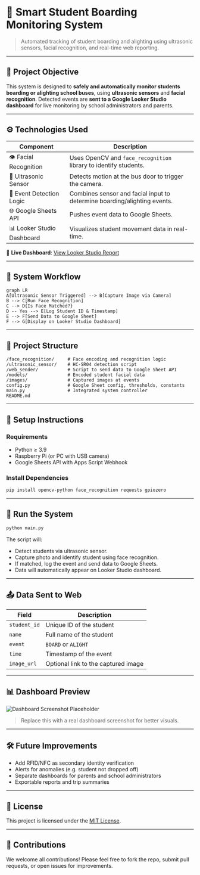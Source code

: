 
# 🚌 Smart Student Boarding Monitoring System

> Automated tracking of student boarding and alighting using ultrasonic sensors, facial recognition, and real-time web reporting.

---

## 🎯 Project Objective

This system is designed to **safely and automatically monitor students boarding or alighting school buses**, using **ultrasonic sensors** and **facial recognition**. Detected events are **sent to a Google Looker Studio dashboard** for live monitoring by school administrators and parents.

---

## ⚙️ Technologies Used

| Component                | Description                                                                 |
|--------------------------|-----------------------------------------------------------------------------|
| 👁️ Facial Recognition     | Uses OpenCV and `face_recognition` library to identify students.            |
| 📏 Ultrasonic Sensor       | Detects motion at the bus door to trigger the camera.                      |
| 🧠 Event Detection Logic   | Combines sensor and facial input to determine boarding/alighting events.    |
| 🌐 Google Sheets API       | Pushes event data to Google Sheets.                                        |
| 📊 Looker Studio Dashboard | Visualizes student movement data in real-time.                             |

🔗 **Live Dashboard**: [View Looker Studio Report](https://lookerstudio.google.com/u/0/reporting/ba741c53-7906-4647-ae34-47411da66bcb/page/page_12345)

---

## 🧩 System Workflow

```mermaid
graph LR
A[Ultrasonic Sensor Triggered] --> B[Capture Image via Camera]
B --> C[Run Face Recognition]
C --> D{Is Face Matched?}
D -- Yes --> E[Log Student ID & Timestamp]
E --> F[Send Data to Google Sheet]
F --> G[Display on Looker Studio Dashboard]
```

---

## 📁 Project Structure

```
/face_recognition/     # Face encoding and recognition logic
/ultrasonic_sensor/    # HC-SR04 detection script
/web_sender/           # Script to send data to Google Sheet API
/models/               # Encoded student facial data
/images/               # Captured images at events
config.py              # Google Sheet config, thresholds, constants
main.py                # Integrated system controller
README.md
```

---

## 🔧 Setup Instructions

### Requirements

- Python ≥ 3.9
- Raspberry Pi (or PC with USB camera)
- Google Sheets API with Apps Script Webhook

### Install Dependencies

```bash
pip install opencv-python face_recognition requests gpiozero
```

---

## 🚀 Run the System

```bash
python main.py
```

The script will:
- Detect students via ultrasonic sensor.
- Capture photo and identify student using face recognition.
- If matched, log the event and send data to Google Sheets.
- Data will automatically appear on Looker Studio dashboard.

---

## 📤 Data Sent to Web

| Field        | Description                      |
|--------------|----------------------------------|
| `student_id` | Unique ID of the student         |
| `name`       | Full name of the student         |
| `event`      | `BOARD` or `ALIGHT`              |
| `time`       | Timestamp of the event           |
| `image_url`  | Optional link to the captured image |

---

## 📊 Dashboard Preview

![Dashboard Screenshot Placeholder](https://lookerstudio.google.com/public_image_placeholder.jpg)  
> Replace this with a real dashboard screenshot for better visuals.

---

## 🛠 Future Improvements

- Add RFID/NFC as secondary identity verification
- Alerts for anomalies (e.g. student not dropped off)
- Separate dashboards for parents and school administrators
- Exportable reports and trip summaries

---

## 📄 License

This project is licensed under the [MIT License](./LICENSE).

---

## 🤝 Contributions

We welcome all contributions! Please feel free to fork the repo, submit pull requests, or open issues for improvements.
